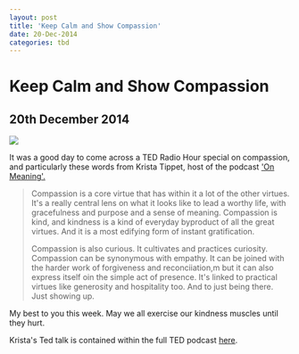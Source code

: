 ```yaml
---
layout: post
title: 'Keep Calm and Show Compassion'
date: 20-Dec-2014
categories: tbd
---
```


# Keep Calm and Show Compassion

## 20th December 2014

<img class="photo-horiz" src="https://booknvolume.files.wordpress.com/2014/11/compassion_2.jpg" />

<p On this awfully sad day,   at the end of a sad week,   it was perhaps not the best moment to finally read the last chapters of Seven Little Australians to my biggest Peanut. I cried so much when Judy died, I had to keep wiping my face on my dress, and I kept thinking about all the children - in Pakistan, in Queensland, the three left motherless in Sydney... I'm moved by the outpouring of love in Sydney expressed by that sea of flowers, I love #illridewithyou but I'm heartsick so this week, rocked by the fact  that so much suffering has been enacted on children.</p>

It was a good day to come across a TED Radio Hour special on compassion, and particularly these words from Krista Tippet, host of the podcast <a href="http://onbeing.org/">'On Meaning'.</a>

<blockquote>Compassion is a core virtue that has within it a lot of the other virtues. It's a really central lens on what it looks like to lead a worthy life, with gracefulness and purpose and a sense of meaning. Compassion is kind, and kindness is a kind of everyday byproduct of all the great virtues. And it is a most edifying form of instant gratification.

Compassion is also curious. It cultivates and practices curiosity. Compassion can be synonymous with empathy. It can be joined with the harder work of forgiveness and reconciiation,m but it can also express itself oin the simple act of presence. It's linked to practical virtues like generosity and hospitality too. And to just being there. Just showing up.</blockquote>

My best to you this week. May we all exercise our kindness muscles until they hurt.

Krista's Ted talk is contained within the full TED podcast <a href="http://www.npr.org/programs/ted-radio-hour/">here</a>.

 

 
